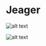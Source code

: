 # Jeager
![alt text](https://github.com/primusnathan11/Jeager/blob/master/JeagerSS/SS1.png)

![alt text](https://github.com/primusnathan11/Jeager/blob/master/JeagerSS/SS2.png)
